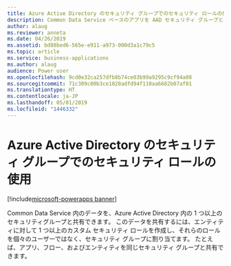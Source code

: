 ```yaml
---
title: Azure Active Directory のセキュリティ グループでのセキュリティ ロールの使用
description: Common Data Service ベースのアプリを AAD セキュリティ グループと共有する
author: alaug
ms.reviewer: anneta
ms.date: 04/26/2019
ms.assetid: bd88bed6-565e-e911-a973-000d3a1c79c5
ms.topic: article
ms.service: business-applications
ms.author: alaug
audience: Power user
ms.openlocfilehash: 9cd0e32ca257dfb8b74ce03b99a9295c9cf94a08
ms.sourcegitcommit: 71c309c00b3ce1028adfd94f110aa6682b07af01
ms.translationtype: HT
ms.contentlocale: ja-JP
ms.lasthandoff: 05/01/2019
ms.locfileid: "1446332"
---
```

# <a name="using-security-roles-with-security-groups-in-azure-active-directory"></a>Azure Active Directory のセキュリティ グループでのセキュリティ ロールの使用

[!include[microsoft-powerapps banner](../includes/microsoft-powerapps.md)]

Common Data Service 内のデータを、Azure Active Directory 内の 1 つ以上のセキュリティグループと共有できます。 このデータを共有するには、エンティティに対して 1 つ以上のカスタム セキュリティ ロールを作成し、それらのロールを個々のユーザーではなく、セキュリティ グループに割り当てます。 たとえば、アプリ、フロー、およびエンティティを同じセキュリティ グループと共有できます。
